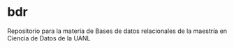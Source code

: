 # bdr
Repositorio para la materia de Bases de datos relacionales de la maestría en Ciencia de Datos de la UANL

